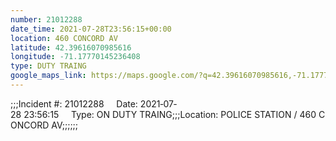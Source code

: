 ```yaml
---
number: 21012288
date_time: 2021-07-28T23:56:15+00:00
location: 460 CONCORD AV
latitude: 42.39616070985616
longitude: -71.17770145236408
type: DUTY TRAING
google_maps_link: https://maps.google.com/?q=42.39616070985616,-71.17770145236408
---
```


;;;Incident #: 21012288     Date: 2021‐07‐28 23:56:15     Type: ON DUTY TRAING;;;Location: POLICE STATION / 460 CONCORD AV;;;;;;
